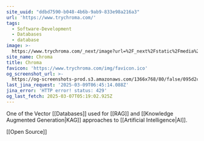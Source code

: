 ```yaml
---
site_uuid: "ddbd7590-b048-4b6b-9ab9-833e98a216a3"
url: 'https://www.trychroma.com/'
tags:
  - Software-Development
  - Databases
  - database
image: >-
  https://www.trychroma.com/_next/image?url=%2F_next%2Fstatic%2Fmedia%2Fchroma.d840f629.png&w=96&q=75&dpl=dpl_3kt7m34p2QipeYnkfoKSXxdcUrWN
site_name: Chroma
title: Chroma
favicon: 'https://www.trychroma.com/img/favicon.ico'
og_screenshot_url: >-
  https://og-screenshots-prod.s3.amazonaws.com/1366x768/80/false/095d2c9fb3f127bf5ce51db84b52efc92ff3d23b74629a79de8e46b18f106d4f.jpeg
last_jina_request: '2025-03-09T06:45:14.088Z'
jina_error: 'HTTP error! status: 429'
og_last_fetch: 2025-03-07T05:19:02.925Z
---
```

One of the Vector [[Databases]] used for [[RAG]] and [[Knowledge Augmented Generation|KAG]] approaches to [[Artificial Intelligence|AI]].

[[Open Source]]





